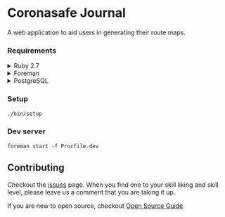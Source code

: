 # Coronasafe Journal

A web application to aid users in generating their route maps.

### Requirements

<details>
  <summary>Ruby 2.7</summary>
  We recommend a managing tool like `[rbenv]` to install Ruby. After installing `rbenv`, you can run `rbenv install` from this repository root to install compatible ruby version.
</details>

<details>
  <summary>Foreman</summary>
  Foreman is a task runner used in the Ruby ecosystem. After installing Ruby you can install it with `gem install foreman`
</details>

<details>
  <summary>PostgreSQL</summary>
  We use PostgreSQL for the database. Checkout <pre>config/database.yml.postgresql</pre> for default keys in use. 
  If you are on Mac, you can install Postgres with `brew install postgres`
</details>

### Setup

```bash
./bin/setup
```

### Dev server

```
foreman start -f Procfile.dev
```

## Contributing

Checkout the [issues](https://github.com/coronasafe/journal/issues) page. When you find one to your skill liking and skill level, please leave us a comment that you are taking it up. 

If you are new to open source, checkout [Open Source Guide](https://opensource.guide/how-to-contribute/)